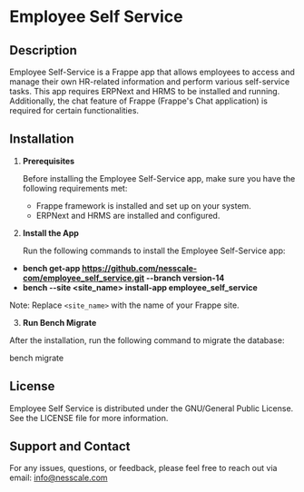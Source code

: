 # Employee Self Service

## Description

Employee Self-Service is a Frappe app that allows employees to access and manage their own HR-related information and perform various self-service tasks. This app requires ERPNext and HRMS to be installed and running. Additionally, the chat feature of Frappe (Frappe's Chat application) is required for certain functionalities.

## Installation

1. **Prerequisites**

   Before installing the Employee Self-Service app, make sure you have the following requirements met:
   - Frappe framework is installed and set up on your system.
   - ERPNext and HRMS are installed and configured.

2. **Install the App**

   Run the following commands to install the Employee Self-Service app:<br/>
- <b>bench get-app https://github.com/nesscale-com/employee_self_service.git --branch version-14</b><br/>
- <b>bench --site <site_name> install-app employee_self_service</b>



Note: Replace `<site_name>` with the name of your Frappe site.

3. **Run Bench Migrate**

After the installation, run the following command to migrate the database:

bench migrate



## License

Employee Self Service is distributed under the GNU/General Public License. See the LICENSE file for more information.

## Support and Contact

For any issues, questions, or feedback, please feel free to reach out via email: [info@nesscale.com](mailto:your_info@nesscale.com)
